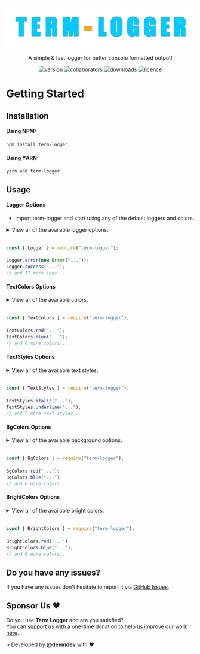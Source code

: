 <div align="center">
  <img alt="TermLogger-Banner" src="./media/Banner.png" />
</div>

<p align="center">A simple & fast logger for better console formatted output!</p>

<p align="center">
  <a href="https://www.npmjs.com/package/term-logger">
    <img alt="version" src="https://img.shields.io/npm/v/term-logger" />
  </a>
  <a href="https://www.npmjs.com/package/term-logger">
    <img alt="collaborators" src="https://img.shields.io/npm/collaborators/term-logger" />
  </a>
  <a href="https://www.npmjs.com/package/term-logger">
    <img alt="downloads" src="https://img.shields.io/npm/dt/term-logger" />
  </a>
  <a href="https://www.npmjs.com/package/term-logger">
    <img alt="licence" src="https://img.shields.io/npm/l/term-logger" />
  </a>
</p>

<h1>Getting Started</h1>
<h2>Installation</h2>

<h4>Using NPM:</h4>

```
npm install term-logger
```

<h4>Using YARN:</h4>

```
yarn add term-logger
```

<h2>Usage</h2>
<h4>Logger Options</h4>
<ul>
  <li>Import term-logger and start using any of the default loggers and colors.</li>
</ul>

<details>
  <summary>View all of the available logger options.</summary>

  <br />

- `error`
- `success`
- `warn`
- `waiting`
- `complete`
- `debug`
- `fatal`
- `info`
- `note`
- `pending`
- `start`
- `watch`
- `critical`
- `ready`
- `command`
- `event`
- `database`
- `shard`
- `cluster`
</details>

<br />

```js
const { Logger } = require("term-logger");

Logger.error(new Error("..."));
Logger.success("...");
// and 17 more logs...
```

<h4>TextColors Options</h4>

<details>
  <summary>View all of the available colors.</summary>

  <br />

- `red`
- `green`
- `yellow`
- `blue`
- `purple`
- `cyan`
- `white`
- `gray`
</details>

<br />

```js
const { TextColors } = require("term-logger");

TextColors.red("...");
TextColors.blue("...");
// and 6 more colors...
```

<h4>TextStyles Options</h4>

<details>
  <summary>View all of the available text styles.</summary>

  <br />

- `bold`
- `dim`
- `italic`
- `underline`
- `inverse`
- `hidden`
- `strikethrough`
- `visible`
</details>

<br />

```js
const { TextStyles } = require("term-logger");

TextStyles.italic("...");
TextStyles.underline("...");
// and 7 more text styles...
```

<h4>BgColors Options</h4>

<details>
  <summary>View all of the available background options.</summary>

  <br />

- `red`
- `green`
- `yellow`
- `blue`
- `purple`
- `cyan`
- `white`
- `gray`
</details>

<br />

```js
const { BgColors } = require("term-logger");

BgColors.red("...");
BgColors.blue("...");
// and 6 more colors...
```

<h4>BrightColors Options</h4>

<details>
  <summary>View all of the available bright colors.</summary>

  <br />

- `red`
- `green`
- `yellow`
- `blue`
- `purple`
- `cyan`
- `white`
</details>

<br />

```js
const { BrightColors } = require("term-logger");

BrightColors.red("...");
BrightColors.blue("...");
// and 6 more colors...
```

<h2>Do you have any issues?</h2>
<p>
  If you have any issues don't hesitate to report it via
  <a href="https://github.com/devdeem/term-logger/issues">GitHub Issues</a>.
</p>

<h2>Sponsor Us ❤️</h2>
<p>
  Do you use <b>Term Logger</b> and are you satisfied?<br>You can support us with a one-time donation to help us improve our
  work <a href="https://ko-fi.com/deemdev">here</a>.
</p>

<footer>> Developed by <b>@deemdev</b> with ❤️</footer>
